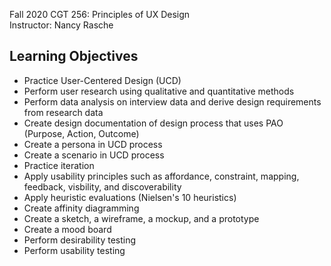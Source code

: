 Fall 2020 CGT 256: Principles of UX Design  
Instructor: Nancy Rasche  

## Learning Objectives
* Practice User-Centered Design (UCD)
* Perform user research using qualitative and quantitative methods
* Perform data analysis on interview data and derive design requirements from research data
* Create design documentation of design process that uses PAO (Purpose, Action, Outcome)
* Create a persona in UCD process
* Create a scenario in UCD process
* Practice iteration
* Apply usability principles such as affordance, constraint, mapping, feedback, visbility, and discoverability
* Apply heuristic evaluations (Nielsen's 10 heuristics)
* Create affinity diagramming
* Create a sketch, a wireframe, a mockup, and a prototype
* Create a mood board
* Perform desirability testing
* Perform usability testing
